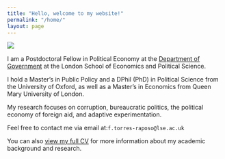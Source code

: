 ```yaml
---
title: "Hello, welcome to my website!"
permalink: "/home/"
layout: page
---
```


<img align="left" src="/Felipe_profile.jpeg" style="margin-right: 20px;">

<br> 

I am a Postdoctoral Fellow in Political Economy at the [Department of Government](https://www.lse.ac.uk/government/people/academic-staff/felipe-torres-raposo) at the London School of Economics and Political Science.

I hold a Master’s in Public Policy and a DPhil (PhD) in Political Science from the University of Oxford, as well as a Master’s in Economics from Queen Mary University of London.

My research focuses on corruption, bureaucratic politics, the political economy of foreign aid, and adaptive experimentation. 

Feel free to contact me via email at:`f.torres-raposo@lse.ac.uk`

You can also <a href="https://www.dropbox.com/scl/fi/45oaks8oukalk1v3ibgqp/CV_Felipe_Raposo.pdf?rlkey=tb15r384zadgjndlvvbpv7ysg&dl=0" target="_blank">view my full CV</a> for more information about my academic background and research.




